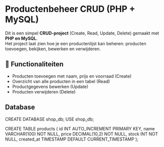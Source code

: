 # Productenbeheer CRUD (PHP + MySQL)

Dit is een simpel **CRUD-project** (Create, Read, Update, Delete) gemaakt met **PHP en MySQL**.  
Het project laat zien hoe je een productenlijst kan beheren: producten toevoegen, bekijken, bewerken en verwijderen.  

## 📌 Functionaliteiten
- Producten toevoegen met naam, prijs en voorraad (Create)
- Overzicht van alle producten in een tabel (Read)
- Productgegevens bewerken (Update)
- Producten verwijderen (Delete)

## Database
   CREATE DATABASE shop_db;
   USE shop_db;

   CREATE TABLE products (
     id INT AUTO_INCREMENT PRIMARY KEY,
     name VARCHAR(100) NOT NULL,
     price DECIMAL(10,2) NOT NULL,
     stock INT NOT NULL,
     created_at TIMESTAMP DEFAULT CURRENT_TIMESTAMP
   );